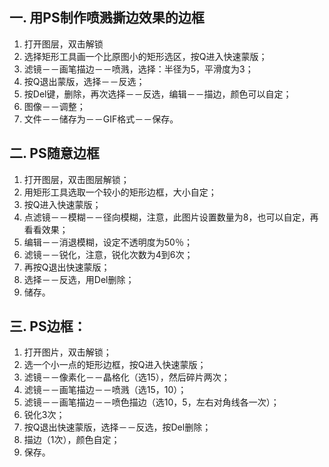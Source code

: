 一. 用PS制作喷溅撕边效果的边框
--------------------------------
1. 打开图层，双击解锁
2. 选择矩形工具画一个比原图小的矩形选区，按Q进入快速蒙版；
3. 滤镜－－画笔描边－－喷溅，选择：半径为5，平滑度为3；
4. 按Q退出蒙版，选择－－反选；
5. 按Del键，删除，再次选择－－反选，编辑－－描边，颜色可以自定；
6. 图像－－调整；
7. 文件－－储存为－－GIF格式－－保存。

二. PS随意边框
----------------------------------------
1. 打开图层，双击图层解锁；
2. 用矩形工具选取一个较小的矩形边框，大小自定；
3. 按Q进入快速蒙版；
4. 点滤镜－－模糊－－径向模糊，注意，此图片设置数量为8，也可以自定，再看看效果；
5. 编辑－－消退模糊，设定不透明度为50％；
6. 滤镜－－锐化，注意，锐化次数为4到6次；
7. 再按Q退出快速蒙版；
8. 选择－－反选，用Del删除；
9. 储存。

三. PS边框：
-------------------
1. 打开图片，双击解锁；
2. 选一个小一点的矩形边框，按Q进入快速蒙版；
3. 滤镜－－像素化－－晶格化（选15），然后碎片两次；
4. 滤镜－－画笔描边－－喷溅（选15，10）；
5. 滤镜－－画笔描边－－喷色描边（选10，5，左右对角线各一次）；
6. 锐化3次；
7. 按Q退出快速蒙版，选择－－反选，按Del删除；
8. 描边（1次），颜色自定；
9. 保存。


